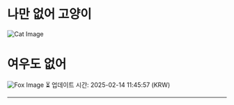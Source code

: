 
# 나만 없어 고양이

![Cat Image](https://cdn2.thecatapi.com/images/1pb.jpg)

# 여우도 없어
![Fox Image](https://randomfox.ca/images/66.jpg)
⏳ 업데이트 시간: 2025-02-14 11:45:57 (KRW)

---
